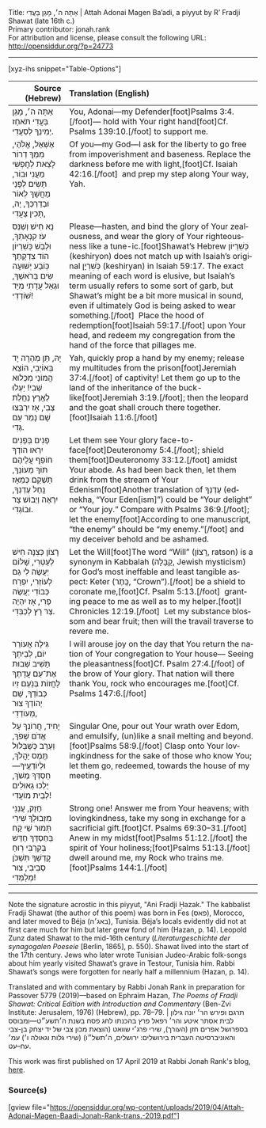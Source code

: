 <html>
<head></head>
<body>
Title: אַתָּה ה׳, מָגֵן בַּעֲדִי | Attah Adonai Magen Ba’adi, a piyyut by R’ Fradji Shawat (late 16th c.)<br />
Primary contributor: jonah.rank<br />
For attribution and license, please consult the following URL: <a href="http://opensiddur.org/?p=24773">http://opensiddur.org/?p=24773</a>
<p />
<hr />

[xyz-ihs snippet="Table-Options"]<table style="margin-left: auto; margin-right: auto;" class="draggable">
<thead><tr><th id="x" style="text-align: right;">Source (Hebrew)</th><th style="text-align: left;">Translation (English)</th></tr></thead>
<tbody>
<tr><td style="vertical-align:top;">
<div class="liturgy" lang="he">
אַתָּה ה׳, מָגֵן בַּעֲדִי
תֹּאחַז יְמִינְךָ לְסַעֲדִי.
</span></div></td>
 
<td style="vertical-align:top;">
<div class="english" lang="en">
You, Adonai—my Defender[foot]Psalms 3:4.[/foot]—
hold with Your right hand[foot]Cf. Psalms 139:10.[/foot] to support me.
</div></td></tr>


<tr><td style="vertical-align:top;">
<div class="liturgy" lang="he">
אֶשְׁאַל, אֱלֹהַי, מִמְּךָ דְרוֹר
לָצֵאת לְחׇפְשִׁי מֵעֳנִי וּבוֹר,
תָּשִׂים לְפָנַי מַחֲשָׁךְ לְאוֹר
וּבְדַרְכְּךָ, יָהּ, תָּכִין צַעֲדִי,
</span></div></td>
 
<td style="vertical-align:top;">
<div class="english" lang="en">
Of you—my God—I ask for the liberty 
to go free from impoverishment and baseness.
Replace the darkness before me with light,[foot]Cf. Isaiah 42:16.[/foot]&nbsp; 
and prep my step along Your way, Yah.
</div></td></tr>


<tr><td style="vertical-align:top;">
<div class="liturgy" lang="he">
נָא חִישׁ וְשַׁנֵּס עֹז קִנְאָתְךָ,
וּלְבַשׁ כְּשִׁרְיוֹן הוֹד צִדְקָתְךָ
כּֽוֹבַע יְשׁוּעָה שִׂים בְּרֹאשְׁךָ,
וּגְאַל עֲדָתִי מִיַּד שׁוֹדְדִי!
</span></div></td>
 
<td style="vertical-align:top;">
<div class="english" lang="en">
Please—hasten, and bind the glory of Your zealousness, 
and wear the glory of Your righteousness like a tune-ic.[foot]Shawat’s Hebrew <span class="hebrew" lang="he">כְּשִׁרְיוֹן</span> (keshiryon) does not match up with Isaiah’s original <span class="hebrew" lang="he">כְּשִׁרְיָן</span> (keshiryan) in Isaiah 59:17. The exact meaning of each word is elusive, but Isaiah’s term usually refers to some sort of garb, but Shawat’s might be a bit more musical in sound, even if ultimately God is being asked to wear something.[/foot]&nbsp; 
Place the hood of redemption[foot]Isaiah 59:17.[/foot] upon Your head, 
and redeem my congregation from the hand of the force that pillages me.
</div></td></tr>


<tr><td style="vertical-align:top;">
<div class="liturgy" lang="he">
יָהּ, תֵּן מְהֵרָה יָד בְּאוֹיְבִי,
הוֹצֵא הֲמוֹנַי מִכְּלוּא שְׁבִי!
יַעְלוּ לְאֶֽרֶץ נַחֲלַת צְבִי,
אָז יִרְבְּצוּ שָׁם נָמֵר עִם גְּדִי.
</span></div></td>
 
<td style="vertical-align:top;">
<div class="english" lang="en">
Yah, quickly prop a hand by my enemy; 
release my multitudes from the prison[foot]Jeremiah 37:4.[/foot] of captivity!
Let them go up to the land of the inheritance of the buck-like[foot]Jeremiah 3:19.[/foot]; 
then the leopard and the goat shall crouch there together.[foot]Isaiah 11:6.[/foot]
</div></td></tr>


<tr><td style="vertical-align:top;">
<div class="liturgy" lang="he">
פָּנִים בְּפָנִים יִרְאוּ הוֹדְךָ
חוֹפֵף עֲלֵיהֶם תּוֹךְ מְעוֹנְךָ,
תַּשְׁקֵם כְּמֵאָז נַֽחַל עֶדְנְךָ,
יִרְאֶה וְיֵבוֹשׁ צָר וּבוֹגְדִי.
</span></div></td>
 
<td style="vertical-align:top;">
<div class="english" lang="en">
Let them see Your glory face-to-face[foot]Deuteronomy 5:4.[/foot]; 
shield them[foot]Deuteronomy 33:12.[/foot] amidst Your abode.
As had been back then, let them drink from the stream of Your Edenism[foot]Another translation of <span class="hebrew" lang="he">עֶדְנְךָ</span> (ednekha, “Your Eden[ism]”) could be “Your delight” or “Your joy.” Compare with Psalms 36:9.[/foot]; 
let the enemy[foot]According to one manuscript, “the enemy” should be “my enemy.”[/foot] and my deceiver behold and be ashamed.
</div></td></tr>


<tr><td style="vertical-align:top;">
<div class="liturgy" lang="he">
רָצוֹן כְּצִנָּה חִישׁ לְעַטְּרִי,
שָׁלוֹם יַעֲשֶׂה לִי גַם לְעוֹזְרִי,
יִפְרַח כְּבוֹדִי יַעֲשֶׂה פְרִי,
אָז יִהְיֶה צַר רָץ לְכַבְּדִי.
</span></div></td>
 
<td style="vertical-align:top;">
<div class="english" lang="en">
Let the Will[foot]The word “Will” (<span class="hebrew" lang="he">רָצוֹן</span>, ratson) is a synonym in Kabbalah (<span class="hebrew" lang="he">קַבָּלָה</span>, Jewish mysticism) for God’s most ineffable and least tangible aspect: Keter (<span class="hebrew" lang="he">כֶּֽתֶר</span>, “Crown”).[/foot] be a shield to coronate me,[foot]Cf. Psalm 5:13.[/foot]&nbsp;  
granting peace to me as well as to my helper.[foot]I Chronicles 12:19.[/foot]&nbsp; 
Let my substance blossom and bear fruit; 
then will the travail traverse to revere me.
</div></td></tr>


<tr><td style="vertical-align:top;">
<div class="liturgy" lang="he">
גִּילָה אֲעוֹרֵר יוֹם, לְבֵיתְךָ
תָּשִׁיב שְׁבוּת אֶת־עַם עֲדָתְךָ
לַחֲזוֹת בְּנֹֽעַם זִיו כְּבוֹדְךָ,
שָׁם יְהוֹדְךָ צוּר מְעוֹדְדִי,
</span></div></td>
 
<td style="vertical-align:top;">
<div class="english" lang="en">
I will arouse joy on the day 
that You return the nation of Your congregation to Your house—
Seeing the pleasantness[foot]Cf. Psalm 27:4.[/foot] of the brow of Your glory. 
That nation will there thank You, rock who encourages me.[foot]Cf. Psalms 147:6.[/foot]
</div></td></tr>


<tr><td style="vertical-align:top;">
<div class="liturgy" lang="he">
יָחִיד, חֲרוֹנְךָ עַל אֱדֹם שְׁפֹךְ,
וַעְרָב כְּשַׁבְּלוּל תֶּֽמֶס יַהֲלֹךְ,
וּלְיוֹדְעֶֽיךָ—חַסְדְּךָ מְשֹׁךְ,
יֵלְכוּ גְאוּלִים לְבֵית מוֹעֲדִי!
</span></div></td>
 
<td style="vertical-align:top;">
<div class="english" lang="en">
Singular One, pour out Your wrath over Edom, 
and emulsify, (un)like a snail melting and beyond.[foot]Psalms 58:9.[/foot]
Clasp onto Your lovingkindness for the sake of those who know You; 
let them go, redeemed, towards the house of my meeting.
</div></td></tr>


<tr><td style="vertical-align:top;">
<div class="liturgy" lang="he">
חָזָק, עֲנֵנִי מִזְּבוּלְךָ
שִׁירִי תְּמוּר שַׁי קַח בְּחַסְדְּךָ
חַדֵּשׁ בְּקִרְבִּי רֽוּחַ קׇדְשְׁךָ
תִּשְׁכֹּן סְבִיבִי, צוּר מְלַמְּדִי!
</span></div></td>
 
<td style="vertical-align:top;">
<div class="english" lang="en">
Strong one! Answer me from Your heavens; 
with lovingkindness, take my song in exchange for a sacrificial gift.[foot]Cf. Psalms 69:30–31.[/foot]
Anew in my midst[foot]Psalms 51:12.[/foot] the spirit of Your holiness;[foot]Psalms 51:13.[/foot] 
dwell around me, my Rock who trains me.[foot]Psalms 144:1.[/foot] 
</div></td></tr>
</tbody></table>

<hr />

Note the signature acrostic in this piyyut, "Ani Fradji Ḥazak." The kabbalist Fradji Shawat (the author of this poem) was born in Fes (<span class="hebrew" lang="he">פאס</span>), Morocco, and later moved to Béja (<span class="hebrew" lang="he">באג׳ה</span>), Tunisia. Béja’s locals evidently did not at first care much for him but later grew fond of him (Hazan, p. 14). Leopold Zunz dated Shawat to the mid-16th century (<em>Literaturgeschichte der synagogalen Poeseie</em> [Berlin, 1865], p. 550). Shawat lived into the start of the 17th century. Jews who later wrote Tunisian Judeo-Arabic folk-songs about him yearly visited Shawat’s grave in Testour, Tunisia him. Rabbi Shawat’s songs were forgotten for nearly half a millennium (Hazan, p. 14). 

Translated and with commentary by Rabbi Jonah Rank in preparation for Passover 5779 (2019)—based on Ephraim Hazan, <em>The Poems of Fradji Shawat: Critical Edition with Introduction and Commentary</em> (Ben-Zvi Institute: Jerusalem, 1976) (Hebrew), pp. 78–79. | <span class="hebrew" lang="he">תרגם ופירש הר׳ יונה גילון לבית אסתר איטע והר׳ רפאל פרץ בהכנתו לחג פסח בשנת ה׳תשע״ט—ומבוסס בספרושל  אפרים חזן (העורך), שירי פרג׳י שוואט (הוצאת מכון צבי של יד יצחק בן-צבי והאוניברסיטה העברית בירושלים: ירושלים, ה׳תשל״ו) (שירי גלות וגאולה ו׳) עמ׳ עח–עט.</span>

This work was first published on 17 April 2019 at Rabbi Jonah Rank's blog, <a href="https://jonahrank.wordpress.com/2019/04/17/a-kosher-for-passover-prayer-for-redemption-from-exile/">here</a>.

<h3>Source(s)</h3>

[gview file="https://opensiddur.org/wp-content/uploads/2019/04/Attah-Adonai-Magen-Baadi-Jonah-Rank-trans.-2019.pdf"]
</body>
</html>